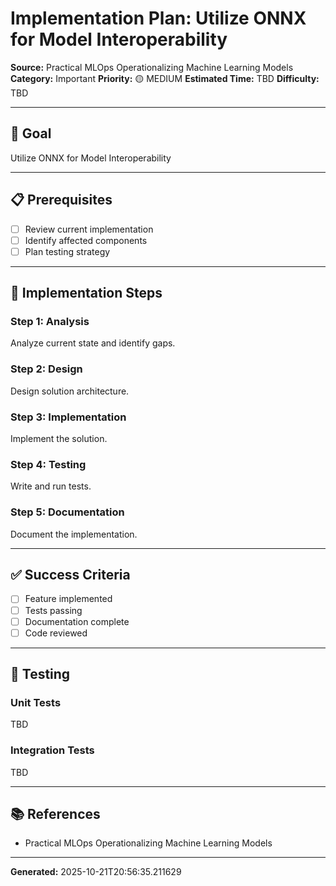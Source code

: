 # Implementation Plan: Utilize ONNX for Model Interoperability

**Source:** Practical MLOps Operationalizing Machine Learning Models
**Category:** Important
**Priority:** 🟡 MEDIUM
**Estimated Time:** TBD
**Difficulty:** TBD

---

## 🎯 Goal

Utilize ONNX for Model Interoperability

---

## 📋 Prerequisites

- [ ] Review current implementation
- [ ] Identify affected components
- [ ] Plan testing strategy

---

## 🔧 Implementation Steps

### Step 1: Analysis

Analyze current state and identify gaps.

### Step 2: Design

Design solution architecture.

### Step 3: Implementation

Implement the solution.

### Step 4: Testing

Write and run tests.

### Step 5: Documentation

Document the implementation.

---

## ✅ Success Criteria

- [ ] Feature implemented
- [ ] Tests passing
- [ ] Documentation complete
- [ ] Code reviewed

---

## 🧪 Testing

### Unit Tests

TBD

### Integration Tests

TBD

---

## 📚 References

- Practical MLOps Operationalizing Machine Learning Models

---

**Generated:** 2025-10-21T20:56:35.211629
